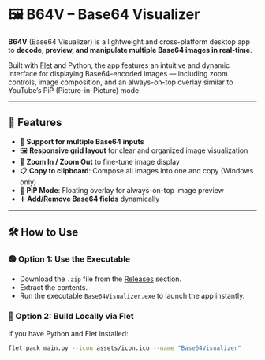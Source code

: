 # 🖼️ B64V – Base64 Visualizer

**B64V** (Base64 Visualizer) is a lightweight and cross-platform desktop app to **decode, preview, and manipulate multiple Base64 images in real-time**.

Built with [Flet](https://flet.dev) and Python, the app features an intuitive and dynamic interface for displaying Base64-encoded images — including zoom controls, image composition, and an always-on-top overlay similar to YouTube’s PiP (Picture-in-Picture) mode.

---

## 🚀 Features

- 🔢 **Support for multiple Base64 inputs**
- 🖼️ **Responsive grid layout** for clear and organized image visualization
- 🧭 **Zoom In / Zoom Out** to fine-tune image display
- 📋 **Copy to clipboard**: Compose all images into one and copy (Windows only)
- 📌 **PiP Mode**: Floating overlay for always-on-top image preview
- ➕ **Add/Remove Base64 fields** dynamically

---

## 🛠️ How to Use

### 🟢 Option 1: Use the Executable

- Download the `.zip` file from the [Releases](#) section.
- Extract the contents.
- Run the executable `Base64Visualizer.exe` to launch the app instantly.

### 🧪 Option 2: Build Locally via Flet

If you have Python and Flet installed:

```bash
flet pack main.py --icon assets/icon.ico --name "Base64Visualizer"
